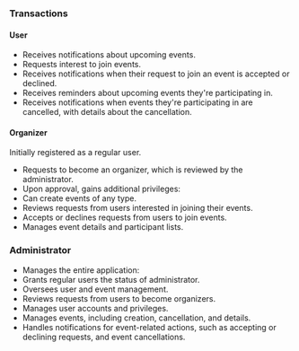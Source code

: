 ### Transactions

#### User

- Receives notifications about upcoming events.
- Requests interest to join events.
- Receives notifications when their request to join an event is accepted or declined.
- Receives reminders about upcoming events they're participating in.
- Receives notifications when events they're participating in are cancelled, with details about the cancellation.

#### Organizer

Initially registered as a regular user.

- Requests to become an organizer, which is reviewed by the administrator.
- Upon approval, gains additional privileges:
- Can create events of any type.
- Reviews requests from users interested in joining their events.
- Accepts or declines requests from users to join events.
- Manages event details and participant lists.

### Administrator

- Manages the entire application:
- Grants regular users the status of administrator.
- Oversees user and event management.
- Reviews requests from users to become organizers.
- Manages user accounts and privileges.
- Manages events, including creation, cancellation, and details.
- Handles notifications for event-related actions, such as accepting or declining requests, and event cancellations.
